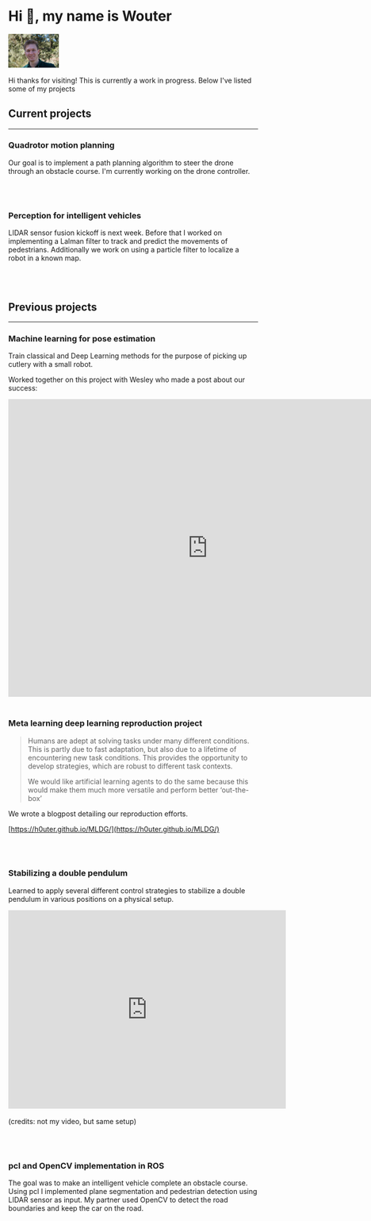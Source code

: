 
# Hi 👋, my name is Wouter

<img src="img/smile-min.jpg" alt="ski" style="zoom:10%;" />

Hi thanks for visiting! This is currently a work in progress. Below I've listed some of my projects

## Current projects 

---

### Quadrotor motion planning

Our goal is to implement a path planning algorithm to steer the drone through an obstacle course. I'm currently working on the drone controller.




<br />
<br />

### Perception for intelligent vehicles

LIDAR sensor fusion kickoff is next week. Before that I worked on implementing a Lalman filter to track and predict the movements of pedestrians. Additionally we work on using a particle filter to localize a robot in a known map.




<br />
<br />

## Previous projects 

---

### Machine learning for pose estimation
Train classical and Deep Learning methods for the purpose of picking up cutlery with a small robot.

Worked together on this project with Wesley who made a post about our success:

<iframe src="https://www.linkedin.com/embed/feed/update/urn:li:share:6737753292039872512" height="600" width="804" frameborder="0" allowfullscreen="" title="Embedded post"></iframe>






<br />
<br />

### Meta learning deep learning reproduction project

> Humans are adept at solving tasks under many different conditions. This is partly due to fast adaptation, but also due to a lifetime of encountering new task conditions. This provides the opportunity to develop strategies, which are robust to different task contexts.
>
> We would like artificial learning agents to do the same because this would make them much more versatile and perform better ‘out-the-box’

We wrote a blogpost detailing our reproduction efforts.

[https://h0uter.github.io/MLDG/](https://h0uter.github.io/MLDG/)



<br />
<br />

### Stabilizing a double pendulum 

 Learned to apply several different control strategies to stabilize a double  pendulum in various positions on a physical setup.

<iframe width="560" height="400" src="https://www.youtube.com/embed/qcokfeDFilA" frameborder="0" allow="accelerometer; autoplay; clipboard-write; encrypted-media; gyroscope; picture-in-picture" allowfullscreen></iframe>

(credits: not my video, but same setup)



<br />
<br />

### pcl and OpenCV implementation in ROS

The goal was to make an intelligent vehicle complete an obstacle course. Using pcl I implemented plane segmentation and pedestrian detection using LIDAR sensor as input. My partner used OpenCV to detect the road boundaries and keep the car on the road.



